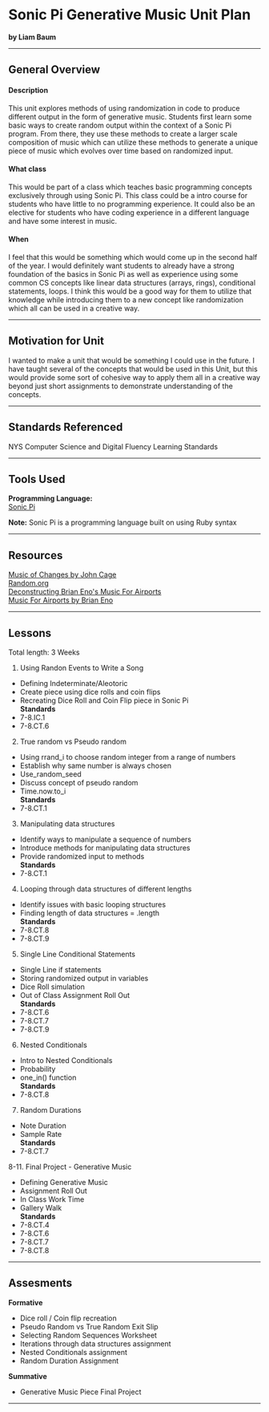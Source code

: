 # Sonic Pi Generative Music Unit Plan
**by Liam Baum**

-----

## General Overview

#### Description<br>
This unit explores methods of using randomization in code to produce different output in the form of generative music. Students first learn some basic ways to create random output within the context of a Sonic Pi program. From there, they use these methods to create a larger scale composition of music which can utilize these methods to generate a unique piece of music which evolves over time based on randomized input.

#### What class
This would be part of a class which teaches basic programming concepts exclusively through using Sonic Pi. This class could be a intro course for students who have little to no programming experience. It could also be an elective for students who have coding experience in a different language and have some interest in music.

#### When
I feel that this would be something which would come up in the second half of the year. I would definitely want students to already have a strong foundation of the basics in Sonic Pi as well as experience using some common CS concepts like linear data structures (arrays, rings), conditional statements, loops. I think this would be a good way for them to utilize that knowledge while introducing them to a new concept like randomization which all can be used in a creative way.

---

## Motivation for Unit
I wanted to make a unit that would be something I could use in the future. I have taught several of the concepts that would be used in this Unit, but this would provide some sort of cohesive way to apply them all in a creative way beyond just short assignments to demonstrate understanding of the concepts.<br>

---

## Standards Referenced
NYS Computer Science and Digital Fluency Learning Standards

---

## Tools Used
**Programming Language:**<br>
[Sonic Pi](https://sonic-pi.net/)<br>

**Note:** Sonic Pi is a programming language built on using Ruby syntax

---

## Resources
[Music of Changes by John Cage](https://www.youtube.com/watch?v=B_8-B2rNw7s)<br>
[Random.org](https://www.random.org/)<br>
[Deconstructing Brian Eno's Music For Airports](https://reverbmachine.com/blog/deconstructing-brian-eno-music-for-airports/)<br>
[Music For Airports by Brian Eno](https://www.youtube.com/watch?v=vNwYtllyt3Q)

---

## Lessons
Total length: 3 Weeks


1. Using Randon Events to Write a Song
  - Defining Indeterminate/Aleotoric
  - Create piece using dice rolls and coin flips
  - Recreating Dice Roll and Coin Flip piece in Sonic Pi<br>
**Standards**
- 7-8.IC.1
- 7-8.CT.6

2. True random vs Pseudo random
  - Using rrand_i to choose random integer from a range of numbers
  - Establish why same number is always chosen
  - Use_random_seed
  - Discuss concept of pseudo random
  - Time.now.to_i<br>
**Standards**
- 7-8.CT.1

3. Manipulating data structures
  - Identify ways to manipulate a sequence of numbers
  - Introduce methods for manipulating data structures
  - Provide randomized input to methods<br>
**Standards**
- 7-8.CT.1

4. Looping through data structures of different lengths
  - Identify issues with basic looping structures
  - Finding length of data structures = .length<br>
**Standards**
- 7-8.CT.8
- 7-8.CT.9

5. Single Line Conditional Statements
  - Single Line if statements
  - Storing randomized output in variables
  - Dice Roll simulation
  - Out of Class Assignment Roll Out<br>
**Standards**
- 7-8.CT.6
- 7-8.CT.7
- 7-8.CT.9

6. Nested Conditionals
  - Intro to Nested Conditionals
  - Probability
  - one_in() function<br>
**Standards**
- 7-8.CT.8

7. Random Durations
  - Note Duration
  - Sample Rate<br>
**Standards**
- 7-8.CT.7

8-11. Final Project - Generative Music
  - Defining Generative Music
  - Assignment Roll Out
  - In Class Work Time
  - Gallery Walk<br>
**Standards**
- 7-8.CT.4
- 7-8.CT.6
- 7-8.CT.7
- 7-8.CT.8

---

## Assesments

**Formative**
- Dice roll / Coin flip recreation
- Pseudo Random vs True Random Exit Slip
- Selecting Random Sequences Worksheet
- Iterations through data structures assignment
- Nested Conditionals assignment
- Random Duration Assignment<br>

**Summative**
- Generative Music Piece Final Project

---

